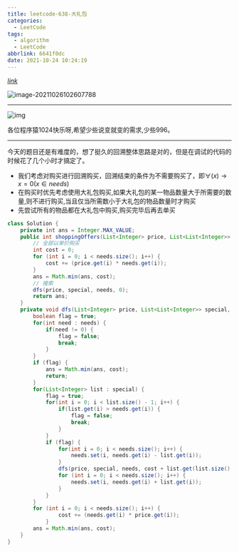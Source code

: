 ```yaml
---
title: leetcode-638-大礼包
categories:
  - LeetCode
tags:
  - algorithm
  - LeetCode
abbrlink: 6641f0dc
date: 2021-10-24 10:24:19
---
```


[$link$](https://gitee.com/cao_ziqiang/img/raw/master/20211026102608.png)

![image-20211026102607788](https://gitee.com/cao_ziqiang/img/raw/master/20211026102608.png)

<hr/>

![img](https://gitee.com/cao_ziqiang/img/raw/master/20211026102643.jpg)

各位程序猿1024快乐呀,希望少些说变就变的需求,少些996。

<hr/>

今天的题目还是有难度的，想了挺久的回溯整体思路是对的，但是在调试的代码的时候花了几个小时才搞定了。

- 我们考虑对购买进行回溯购买，回溯结束的条件为不需要购买了，即$\forall(x) \rightarrow x = 0(x \in needs)$
- 在购买时优先考虑使用大礼包购买,如果大礼包的某一物品数量大于所需要的数量,则不进行购买,当且仅当所需数小于大礼包的物品数量时才购买
- 先尝试所有的物品都在大礼包中购买,购买完毕后再去单买

```java
class Solution {
    private int ans = Integer.MAX_VALUE;
    public int shoppingOffers(List<Integer> price, List<List<Integer>> special, List<Integer> needs) {
        // 全部以单价购买
        int cost = 0;
        for (int i = 0; i < needs.size(); i++) {
            cost += (price.get(i) * needs.get(i));
        }
        ans = Math.min(ans, cost);
        // 搜索
        dfs(price, special, needs, 0);
        return ans;
    }
    private void dfs(List<Integer> price, List<List<Integer>> special, List<Integer> needs, int cost) {
        boolean flag = true;
        for(int need : needs) {
            if(need != 0) {
                flag = false;
                break;
            }
        }
        if (flag) {
            ans = Math.min(ans, cost);
            return;
        }
        for(List<Integer> list : special) {
            flag = true;
            for(int i = 0; i < list.size() - 1; i++) {
                if(list.get(i) > needs.get(i)) {
                    flag = false;
                    break;
                }
            }
            if (flag) {
                for(int i = 0; i < needs.size(); i++) {
                    needs.set(i, needs.get(i) - list.get(i));
                }
                dfs(price, special, needs, cost + list.get(list.size() - 1));
                for (int i = 0; i < needs.size(); i++) {
                    needs.set(i, needs.get(i) + list.get(i));
                }
            }
        }
        for (int i = 0; i < needs.size(); i++) {
                cost += (needs.get(i) * price.get(i));
            }
        ans = Math.min(ans, cost);  
    }
}
```

